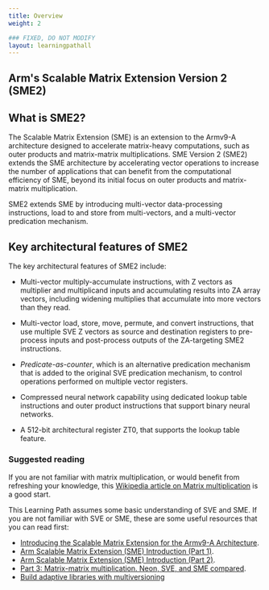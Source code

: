 ```yaml
---
title: Overview
weight: 2

### FIXED, DO NOT MODIFY
layout: learningpathall
---
```


## Arm's Scalable Matrix Extension Version 2 (SME2)

## What is SME2?

The Scalable Matrix Extension (SME) is an extension to the Armv9-A architecture designed to accelerate matrix-heavy computations, such as outer products and matrix-matrix multiplications. SME Version 2 (SME2) extends the SME architecture by accelerating vector operations to increase the number of applications that can benefit from the computational efficiency of SME, beyond its initial focus on outer products and matrix-matrix multiplication.

SME2 extends SME by introducing multi-vector data-processing instructions, load to and store from multi-vectors, and a multi-vector predication mechanism.

## Key architectural features of SME2

The key architectural features of SME2 include:

* Multi-vector multiply-accumulate instructions, with Z vectors as multiplier and multiplicand inputs and accumulating results into ZA array vectors, including widening multiplies that accumulate into more vectors than they read.

* Multi-vector load, store, move, permute, and convert instructions, that use multiple SVE Z vectors as source and destination registers to pre-process inputs and post-process outputs of the ZA-targeting SME2 instructions.

* *Predicate-as-counter*, which is an alternative predication mechanism that is added to the original SVE predication mechanism, to control operations performed on multiple vector registers.

* Compressed neural network capability using dedicated lookup table instructions and outer product instructions that support binary neural networks.

* A 512-bit architectural register ZT0, that supports the lookup table feature.

### Suggested reading

If you are not familiar with matrix multiplication, or would benefit from refreshing your knowledge, this [Wikipedia article on Matrix multiplication](https://en.wikipedia.org/wiki/Matrix_multiplication) is a good start.

This Learning Path assumes some basic understanding of SVE and SME. If you are not familiar with SVE or SME, these are some useful resources that you can read first:
- [Introducing the Scalable Matrix Extension for the Armv9-A Architecture](https://community.arm.com/arm-community-blogs/b/architectures-and-processors-blog/posts/scalable-matrix-extension-armv9-a-architecture).
- [Arm Scalable Matrix Extension (SME) Introduction (Part 1)](https://community.arm.com/arm-community-blogs/b/architectures-and-processors-blog/posts/arm-scalable-matrix-extension-introduction).
- [Arm Scalable Matrix Extension (SME) Introduction (Part 2)](https://community.arm.com/arm-community-blogs/b/architectures-and-processors-blog/posts/arm-scalable-matrix-extension-introduction-p2).
- [Part 3: Matrix-matrix multiplication. Neon, SVE, and SME compared](https://community.arm.com/arm-community-blogs/b/architectures-and-processors-blog/posts/matrix-matrix-multiplication-neon-sve-and-sme-compared).
- [Build adaptive libraries with multiversioning](https://learn.arm.com/learning-paths/cross-platform/function-multiversioning/)